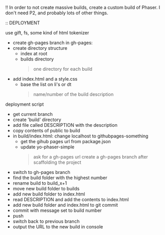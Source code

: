 
!! In order to not create massive builds, create a custom build of Phaser.
   I don't need P2, and probably lots of other things.

:: DEPLOYMENT

use gift, fs, some kind of html tokenizer

- create gh-pages branch
in gh-pages:
- create directory structure
    * index at root
    * builds directory
        > one directory for each build
- add index.html and a style.css
    * base the list on li's or dt
        > name/number of the build
        > description

deployment script
- get current branch
- create 'build' directory
- add file called DESCRIPTION with the description
- copy contents of public to build
- in build/index.html: change localhost to githubpages-something
    * get the gihub pages url from package.json
    * update yo-phaser-simple
        > ask for a gh-pages url
        > create a gh-pages branch after scaffolding the project
- switch to gh-pages branch
- find the build folder with the highest number
- rename build to build_x+1
- move new build folder to builds
- add new build folder to index.html
- read DESCRIPTION and add the contents to index.html
- add new build folder and index.html to git commit
- commit with message set to build number
- push
- switch back to previous branch
- output the URL to the new build in console
